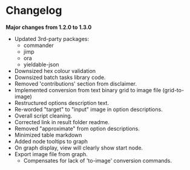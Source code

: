 # Changelog

**Major changes from 1.2.0 to 1.3.0**
* Updated 3rd-party packages:
	* commander
	* jimp
	* ora
	* yieldable-json
* Downsized hex colour validation
* Downsized batch tasks library code.
* Removed 'contributions' section from disclaimer.
* Implemented conversion from text binary grid to image file (grid-to-image)
* Restructured options description text.
* Re-worded "target" to "input" image in option descriptions.
* Overall script cleaning.
* Corrected link in result folder readme.
* Removed "approximate" from option descriptions.
* Minimized table markdown
* Added node tooltips to graph
* On graph display, view will clearly show start node.
* Export image file from graph.
	* Compensates for lack of 'to-image' conversion commands.
